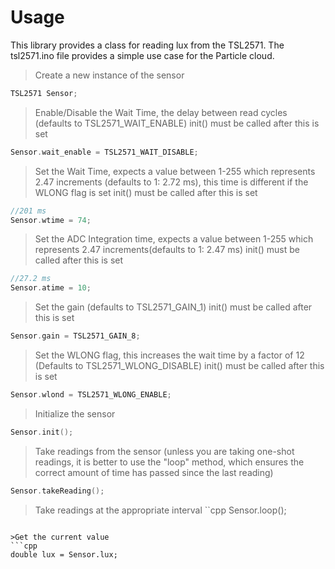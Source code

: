 # Usage

This library provides a class for reading lux from the TSL2571. The tsl2571.ino file provides a simple use case for the Particle cloud.

>Create a new instance of the sensor
```cpp
TSL2571 Sensor;
```
>Enable/Disable the Wait Time, the delay between read cycles (defaults to TSL2571_WAIT_ENABLE)
>init() must be called after this is set
```cpp
Sensor.wait_enable = TSL2571_WAIT_DISABLE;
```

>Set the Wait Time, expects a value between 1-255 which represents 2.47 increments (defaults to 1: 2.72 ms), this time is different if the WLONG flag is set
>init() must be called after this is set
```cpp
//201 ms
Sensor.wtime = 74;
```

>Set the ADC Integration time, expects a value between 1-255 which represents 2.47 increments(defaults to 1: 2.47 ms)
>init() must be called after this is set
```cpp
//27.2 ms
Sensor.atime = 10;
```

>Set the gain (defaults to TSL2571_GAIN_1)
>init() must be called after this is set
```cpp
Sensor.gain = TSL2571_GAIN_8;
```

>Set the WLONG flag, this increases the wait time by a factor of 12 (Defaults to TSL2571_WLONG_DISABLE)
>init() must be called after this is set
```cpp
Sensor.wlond = TSL2571_WLONG_ENABLE;
```

>Initialize the sensor
```cpp
Sensor.init();
```

>Take readings from the sensor (unless you are taking one-shot readings, it is better to use the "loop" method, which ensures the correct amount of time has passed since the last reading)
```cpp
Sensor.takeReading();
```

>Take readings at the appropriate interval
``cpp
Sensor.loop();
```

>Get the current value
```cpp
double lux = Sensor.lux;
```
